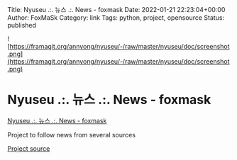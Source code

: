 Title: Nyuseu .:. 뉴스 .:. News - foxmask
Date: 2022-01-21 22:23:04+00:00
Author: FoxMaSk 
Category: link
Tags: python, project, opensource
Status: published


![https://framagit.org/annyong/nyuseu/-/raw/master/nyuseu/doc/screenshot.png](https://framagit.org/annyong/nyuseu/-/raw/master/nyuseu/doc/screenshot.png)


# Nyuseu .:. 뉴스 .:. News - foxmask

[Nyuseu .:. 뉴스 .:. News - foxmask](https://mb.foxmask.org/)

Project to follow news from several sources

[Project source](https://framagit.org/annyong/nyuseu)